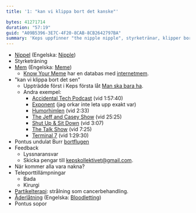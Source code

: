 ```yaml
---
title: '1: "kan vi klippa bort det kanske"'

bytes: 41271714
duration: "57:19"
guid: "A09B5396-3E7C-4F20-8CAB-8CB2642797BA"
summary: 'Keps uppfinner "the nipple nipple", styrketränar, klipper bort det sen, sörjer Burr, lyssnar på lyssnarna, är nakna, botar sjukdomar och går ut med soporna.'
---
```


* [Nippel](http://sv.wikipedia.org/wiki/Nippel) (Engelska: [Nipple](http://en.wikipedia.org/wiki/Nipple_(plumbing)))
* Styrketräning
* [Mem](http://sv.wikipedia.org/wiki/Mem) (Engelska: [Meme](http://en.wikipedia.org/wiki/Meme))
    * [Know Your Meme](http://knowyourmeme.com) har en databas med [internetmem](http://en.wikipedia.org/wiki/Internet_meme).
* "kan vi klippa bort det sen"
    * Uppträdde först i Keps första låt [Man ska bara ha](https://soundcloud.com/keps/man-ska-bara-ha).
    * Andra exempel:
        * [Accidental Tech Podcast](http://atp.fm/episodes/77) (vid 1:57:40)
        * [Exponent](http://exponent.fm) (jag orkar inte leta upp exakt var)
        * [Humorhimlen](http://sverigesradio.se/sida/avsnitt/289366?programid=3389) (vid 2:33)
        * [The Jeff and Casey Show](http://mollyrocket.com/jacs/jacs_0001_0039.html) (vid 25:25)
        * [Shut Up & Sit Down](http://vimeo.com/62190947#t=3m7s) (vid 3:07)
        * [The Talk Show](https://daringfireball.net/thetalkshow/2014/08/12/ep-091) (vid 7:25)
        * [Terminal 7](https://www.idlethumbs.net/terminal7/episodes/gdc-2014-daily-casts-spectacular) (vid 1:29:30)
* Pontus undulat Burr [bortflugen](http://www.upphittat.se/goteborg/fagel/vitbla-undulat-bortflugen)
* Feedback
    * Lyssnaransvar
    * Skicka pengar till <kepskollektivet@gmail.com>.
* När kommer alla vara nakna?
* Teleporttillämpningar
    * Bada
    * Kirurgi
* [Partikelterapi](http://en.wikipedia.org/wiki/Particle_therapy): strålning som cancerbehandling.
* [Åderlåtning](http://sv.wikipedia.org/wiki/Åderlåtning) (Engelska: [Bloodletting](http://en.wikipedia.org/wiki/Bloodletting))
* Pontus sopor